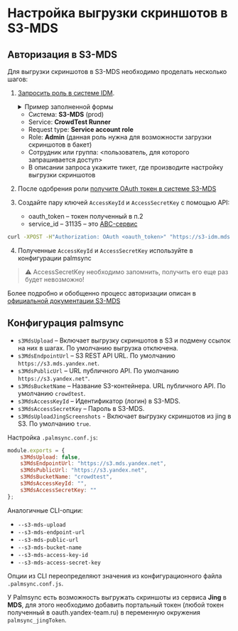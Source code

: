 # Настройка выгрузки скриншотов в S3-MDS

## Авторизация в S3-MDS

Для выгрузки скриншотов в S3-MDS необходимо проделать несколько шагов:

1. [Запросить роль в системе IDM](https://nda.ya.ru/t/jROxu2tQ3aGoCf).
    <details>
        <summary>Пример заполненной формы</summary>
        <img src="./images/s3-idm-form-example.png" width="500"/>
    </details>

    * Система: **S3-MDS** (prod)
    * Service: **CrowdTest Runner**
    * Request type: **Service account role**
    * Role: **Admin** (данная роль нужна для возможности загрузки скриншотов в бакет)
    * Сотрудник или группа: <пользователь, для которого запрашивается доступ>
    * В описании запроса укажите тикет, где производите настройку выгрузки скриншотов

2. После одобрения роли [получите OAuth токен в системе S3-MDS](https://wiki.yandex-team.ru/mds/s3-api/authorization/#upravlenieaccesskeys)
3. Создайте пару ключей `AccessKeyId` и `AccessSecretKey` c помощью API:
    * oauth_token – токен полученный в п.2
    * service_id – 31135 – это [ABC-сервис](https://abc.yandex-team.ru/services/crowdtest-runner/)
```bash
curl -XPOST -H"Authorization: OAuth <oauth_token>" "https://s3-idm.mds.yandex.net/credentials/create-access-key" --data "service_id=<service_id>" --data "role=admin"
```

4. Полученные `AccessKeyId` и `AccessSecretKey` используйте в конфигурации palmsync

> :warning: AccessSecretKey необходимо запомнить, получить его еще раз будет невозможно!

Более подробно и обобщенно процесс авторизации описан в [официальной документации S3-MDS](https://wiki.yandex-team.ru/mds/s3-api/authorization/)

## Конфигурация palmsync

 * `s3MdsUpload` – Включает выгрузку скриншотов в S3 и подмену ссылок на них в шагах. По умолчанию выгрузка отключена.
 * `s3MdsEndpointUrl` – S3 REST API URL. По умолчанию `https://s3.mds.yandex.net`.
 * `s3MdsPublicUrl` – URL публичного API. По умолчанию `https://s3.yandex.net"`.
 * `s3MdsBucketName` – Название S3-контейнера. URL публичного API. По умолчанию `crowdtest`.
 * `s3MdsAccessKeyId` – Идентификатор (логин) в S3-MDS.
 * `s3MdsAccessSecretKey` – Пароль в S3-MDS.
 * `s3MdsUploadJingScreenshots` - Включает выгрузку скриншотов из jing в S3. По умолчанию `true`.

Настройка `.palmsync.conf.js`:

```js
module.exports = {
    s3MdsUpload: false,
    s3MdsEndpointUrl: "https://s3.mds.yandex.net",
    s3MdsPublicUrl: "https://s3.yandex.net",
    s3MdsBucketName: "crowdtest",
    s3MdsAccessKeyId: "",
    s3MdsAccessSecretKey: ""
};
```

Аналогичные CLI-опции:

* `--s3-mds-upload`
* `--s3-mds-endpoint-url`
* `--s3-mds-public-url`
* `--s3-mds-bucket-name`
* `--s3-mds-access-key-id`
* `--s3-mds-access-secret-key`

Опции из CLI переопределяют значения из конфигурационного файла `.palmsync.conf.js`.

У Palmsync есть возможность выгружать скриншоты из сервиса **Jing** в **MDS**, для этого необходимо добавить портальный токен (любой токен полученный в oauth.yandex-team.ru) в переменную окружения `palmsync_jingToken`.
